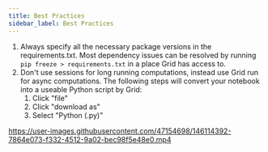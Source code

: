 ```yaml
---
title: Best Practices
sidebar_label: Best Practices
---
```



1. Always specify all the necessary package versions in the requirements.txt. Most dependency issues can be resolved by running ```pip freeze > requirements.txt``` in a place Grid has access to.
2. Don't use sessions for long running computations, instead use Grid run for async computations. The following steps will convert your notebook into a useable Python script by Grid:
    1. Click "file"
    2. Click "download as"
    3. Select "Python (.py)"

https://user-images.githubusercontent.com/47154698/146114392-7864e073-f332-4512-9a02-bec98f5e48e0.mp4
